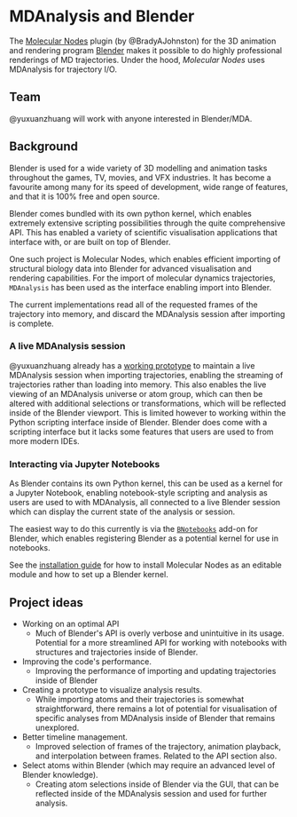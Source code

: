 # MDAnalysis and Blender

The [Molecular Nodes](https://bradyajohnston.github.io/MolecularNodes/) plugin (by
@BradyAJohnston) for the 3D animation and rendering program
[Blender](https://www.blender.org/) makes it possible to do highly professional renderings
of MD trajectories. Under the hood, *Molecular Nodes* uses MDAnalysis for trajectory I/O.

## Team

@yuxuanzhuang will work with anyone interested in Blender/MDA.

## Background

Blender is used for a wide variety of 3D modelling and animation tasks throughout the games,
TV, movies, and VFX industries. It has become a favourite among many for its speed of
development, wide range of features, and that it is 100% free and open source.

Blender comes bundled with its own python kernel, which enables extremely extensive
scripting possibilities through the quite comprehensive API. This has enabled a variety of
scientific visualisation applications that interface with, or are built on top of Blender.

One such project is Molecular Nodes, which enables efficient importing of structural biology
data into Blender for advanced visualisation and rendering capabilities. For the import of
molecular dynamics trajectories, `MDAnalysis` has been used as the interface enabling import
into Blender.

The current implementations read all of the requested frames of the trajectory into
memory, and discard the MDAnalysis session after importing is complete.

### A live MDAnalysis session
@yuxuanzhuang already has a [working
prototype](https://github.com/BradyAJohnston/MolecularNodes/pull/287) to maintain a live
MDAnalysis session when importing trajectories, enabling the streaming of trajectories
rather than loading into memory. This also enables the live viewing of an MDAnalysis
universe or atom group, which can then be altered with additional selections or
transformations, which will be reflected inside of the Blender viewport. This is limited
however to working within the Python scripting interface inside of Blender. Blender does
come with a scripting interface but it lacks some features that users are used to from
more modern IDEs.

### Interacting via Jupyter Notebooks
As Blender contains its own Python kernel, this can be used as a kernel for a Jupyter
Notebook, enabling notebook-style scripting and analysis as users are used to with
MDAnalysis, all connected to a live Blender session which can display the current state of
the analysis or session.

The easiest way to do this currently is via the
[`BNotebooks`](https://github.com/bradyajohnston/BNotebooks) add-on for Blender, which
enables registering Blender as a potential kernel for use in notebooks.

See the [installation guide](./install.md) for how to install Molecular Nodes as an editable module and how to
set up a Blender kernel.

## Project ideas

- Working on an optimal API
  - Much of Blender's API is overly verbose and unintuitive in its usage. Potential for a
    more streamlined API for working with notebooks with structures and trajectories inside
    of Blender.
- Improving the code's performance.
  - Improving the performance of importing and updating trajectories inside of Blender
- Creating a prototype to visualize analysis results.
  - While importing atoms and their trajectories is somewhat straightforward, there remains
    a lot of potential for visualisation of specific analyses from MDAnalysis inside of
    Blender that remains unexplored.
- Better timeline management.
  - Improved selection of frames of the trajectory, animation playback, and interpolation
    between frames. Related to the API section also.
- Select atoms within Blender (which may require an advanced level of Blender knowledge).
  - Creating atom selections inside of Blender via the GUI, that can be reflected inside of
    the MDAnalysis session and used for further analysis.
